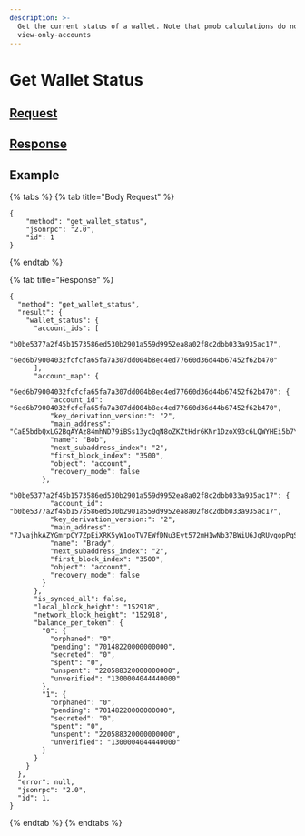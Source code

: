 ```yaml
---
description: >-
  Get the current status of a wallet. Note that pmob calculations do not include
  view-only-accounts
---
```


# Get Wallet Status

## [Request](https://github.com/mobilecoinofficial/full-service/blob/main/full-service/src/json_rpc/v2/api/request.rs#L40)

## [Response](https://github.com/mobilecoinofficial/full-service/blob/main/full-service/src/json_rpc/v2/api/response.rs#L41)

## Example

{% tabs %}
{% tab title="Body Request" %}

```
{
    "method": "get_wallet_status",
    "jsonrpc": "2.0",
    "id": 1
}
```

{% endtab %}

{% tab title="Response" %}

```
{
  "method": "get_wallet_status",
  "result": {
    "wallet_status": {
      "account_ids": [
        "b0be5377a2f45b1573586ed530b2901a559d9952ea8a02f8c2dbb033a935ac17",
        "6ed6b79004032fcfcfa65fa7a307dd004b8ec4ed77660d36d44b67452f62b470"
      ],
      "account_map": {
        "6ed6b79004032fcfcfa65fa7a307dd004b8ec4ed77660d36d44b67452f62b470": {
          "account_id": "6ed6b79004032fcfcfa65fa7a307dd004b8ec4ed77660d36d44b67452f62b470",
          "key_derivation_version:": "2",
          "main_address": "CaE5bdbQxLG2BqAYAz84mhND79iBSs13ycQqN8oZKZtHdr6KNr1DzoX93c6LQWYHEi5b7YLiJXcTRzqhDFB563Kr1uxD6iwERFbw7KLWA6",
          "name": "Bob",
          "next_subaddress_index": "2",
          "first_block_index": "3500",
          "object": "account",
          "recovery_mode": false
        },
        "b0be5377a2f45b1573586ed530b2901a559d9952ea8a02f8c2dbb033a935ac17": {
          "account_id": "b0be5377a2f45b1573586ed530b2901a559d9952ea8a02f8c2dbb033a935ac17",
          "key_derivation_version:": "2",
          "main_address": "7JvajhkAZYGmrpCY7ZpEiXRK5yW1ooTV7EWfDNu3Eyt572mH1wNb37BWiU6JqRUvgopPqSVZRexhXXpjF3wqLQR7HaJrcdbHmULujgFmzav",
          "name": "Brady",
          "next_subaddress_index": "2",
          "first_block_index": "3500",
          "object": "account",
          "recovery_mode": false
        }
      },
      "is_synced_all": false,
      "local_block_height": "152918",
      "network_block_height": "152918",
      "balance_per_token": {
        "0": {
          "orphaned": "0",
          "pending": "70148220000000000",
          "secreted": "0",
          "spent": "0",
          "unspent": "220588320000000000",
          "unverified": "1300004044440000"
        },
        "1": {
          "orphaned": "0",
          "pending": "70148220000000000",
          "secreted": "0",
          "spent": "0",
          "unspent": "220588320000000000",
          "unverified": "1300004044440000"
        }
      }
    }
  },
  "error": null,
  "jsonrpc": "2.0",
  "id": 1,
}
```

{% endtab %}
{% endtabs %}
